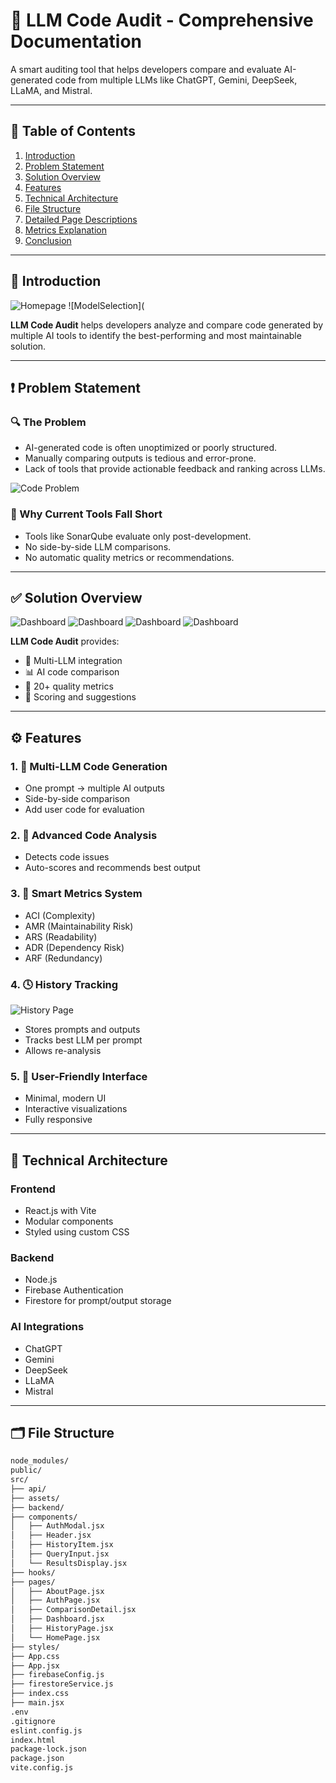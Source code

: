 # 🤖 LLM Code Audit - Comprehensive Documentation

A smart auditing tool that helps developers compare and evaluate AI-generated code from multiple LLMs like ChatGPT, Gemini, DeepSeek, LLaMA, and Mistral.

---

## 🧭 Table of Contents
1. [Introduction](#introduction)
2. [Problem Statement](#problem-statement)
3. [Solution Overview](#solution-overview)
4. [Features](#features)
5. [Technical Architecture](#technical-architecture)
6. [File Structure](#file-structure)
7. [Detailed Page Descriptions](#detailed-page-descriptions)
8. [Metrics Explanation](#metrics-explanation)
9. [Conclusion](#conclusion)

---

## 📌 Introduction

![Homepage](./screenshots/homepage.png)
![ModelSelection](

**LLM Code Audit** helps developers analyze and compare code generated by multiple AI tools to identify the best-performing and most maintainable solution.

---

## ❗ Problem Statement

### 🔍 The Problem
- AI-generated code is often unoptimized or poorly structured.
- Manually comparing outputs is tedious and error-prone.
- Lack of tools that provide actionable feedback and ranking across LLMs.

![Code Problem](./screenshots/problem.png)

### 🧪 Why Current Tools Fall Short
- Tools like SonarQube evaluate only post-development.
- No side-by-side LLM comparisons.
- No automatic quality metrics or recommendations.

---

## ✅ Solution Overview

![Dashboard](./screenshots/dashboard1.png)
![Dashboard](./screenshots/dashboard2.png)
![Dashboard](./screenshots/dashboard3.png)
![Dashboard](./screenshots/dashboard4.png)

**LLM Code Audit** provides:
- 🚀 Multi-LLM integration
- 📊 AI code comparison
- 🧠 20+ quality metrics
- 🎯 Scoring and suggestions

---

## ⚙ Features

### 1. 🧠 Multi-LLM Code Generation
- One prompt → multiple AI outputs
- Side-by-side comparison
- Add user code for evaluation

### 2. 🧪 Advanced Code Analysis
- Detects code issues
- Auto-scores and recommends best output

### 3. 📐 Smart Metrics System
- ACI (Complexity)
- AMR (Maintainability Risk)
- ARS (Readability)
- ADR (Dependency Risk)
- ARF (Redundancy)

### 4. 🕓 History Tracking
![History Page](./screenshots/history.png)
- Stores prompts and outputs
- Tracks best LLM per prompt
- Allows re-analysis

### 5. 🧭 User-Friendly Interface
- Minimal, modern UI
- Interactive visualizations
- Fully responsive

---

## 🧱 Technical Architecture

### Frontend
- React.js with Vite
- Modular components
- Styled using custom CSS

### Backend
- Node.js
- Firebase Authentication
- Firestore for prompt/output storage

### AI Integrations
- ChatGPT
- Gemini
- DeepSeek
- LLaMA
- Mistral



---

## 🗂 File Structure

```txt
node_modules/
public/
src/
├── api/
├── assets/
├── backend/
├── components/
│   ├── AuthModal.jsx
│   ├── Header.jsx
│   ├── HistoryItem.jsx
│   ├── QueryInput.jsx
│   └── ResultsDisplay.jsx
├── hooks/
├── pages/
│   ├── AboutPage.jsx
│   ├── AuthPage.jsx
│   ├── ComparisonDetail.jsx
│   ├── Dashboard.jsx
│   ├── HistoryPage.jsx
│   └── HomePage.jsx
├── styles/
├── App.css
├── App.jsx
├── firebaseConfig.js
├── firestoreService.js
├── index.css
├── main.jsx
.env
.gitignore
eslint.config.js
index.html
package-lock.json
package.json
vite.config.js
